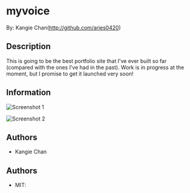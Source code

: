 myvoice
========================

By: Kangie Chan(http://github.com/aries0420)

## Description
This is going to be the best portfolio site that I've ever built so far (compared with the ones I've had in the past). Work is in progress at the moment, but I promise to get it launched very soon!

## Information

![Screenshot 1](app/assets/images/)

![Screenshot 2](app/assets/images/)

## Authors
* Kangie Chan
 
## Authors
* MIT: 
